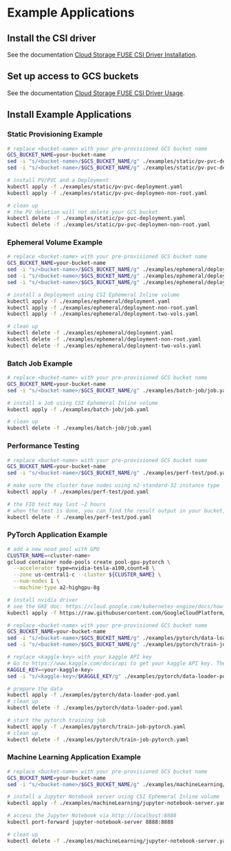 <!-- 
Copyright 2018 The Kubernetes Authors.
Copyright 2022 Google LLC

Licensed under the Apache License, Version 2.0 (the "License");
you may not use this file except in compliance with the License.
You may obtain a copy of the License at

    https://www.apache.org/licenses/LICENSE-2.0

Unless required by applicable law or agreed to in writing, software
distributed under the License is distributed on an "AS IS" BASIS,
WITHOUT WARRANTIES OR CONDITIONS OF ANY KIND, either express or implied.
See the License for the specific language governing permissions and
limitations under the License.
-->

# Example Applications

## Install the CSI driver

See the documentation [Cloud Storage FUSE CSI Driver Installation](../docs/installation.md).

## Set up access to GCS buckets

See the documentation [Cloud Storage FUSE CSI Driver Usage](../docs/usage.md#set-up-access-to-gcs-buckets-via-gke-workload-identity).

## Install Example Applications

### Static Provisioning Example

```bash
# replace <bucket-name> with your pre-provisioned GCS bucket name
GCS_BUCKET_NAME=your-bucket-name
sed -i "s/<bucket-name>/$GCS_BUCKET_NAME/g" ./examples/static/pv-pvc-deployment.yaml
sed -i "s/<bucket-name>/$GCS_BUCKET_NAME/g" ./examples/static/pv-pvc-deploymen-non-root.yaml

# install PV/PVC and a Deployment
kubectl apply -f ./examples/static/pv-pvc-deployment.yaml
kubectl apply -f ./examples/static/pv-pvc-deploymen-non-root.yaml

# clean up
# the PV deletion will not delete your GCS bucket
kubectl delete -f ./examples/static/pv-pvc-deployment.yaml
kubectl delete -f ./examples/static/pv-pvc-deploymen-non-root.yaml
```

### Ephemeral Volume Example

```bash
# replace <bucket-name> with your pre-provisioned GCS bucket name
GCS_BUCKET_NAME=your-bucket-name
sed -i "s/<bucket-name>/$GCS_BUCKET_NAME/g" ./examples/ephemeral/deployment.yaml
sed -i "s/<bucket-name>/$GCS_BUCKET_NAME/g" ./examples/ephemeral/deployment-non-root.yaml
sed -i "s/<bucket-name>/$GCS_BUCKET_NAME/g" ./examples/ephemeral/deployment-two-vols.yaml

# install a Deployment using CSI Ephemeral Inline volume
kubectl apply -f ./examples/ephemeral/deployment.yaml
kubectl apply -f ./examples/ephemeral/deployment-non-root.yaml
kubectl apply -f ./examples/ephemeral/deployment-two-vols.yaml

# clean up
kubectl delete -f ./examples/ephemeral/deployment.yaml
kubectl delete -f ./examples/ephemeral/deployment-non-root.yaml
kubectl delete -f ./examples/ephemeral/deployment-two-vols.yaml
```

### Batch Job Example

```bash
# replace <bucket-name> with your pre-provisioned GCS bucket name
GCS_BUCKET_NAME=your-bucket-name
sed -i "s/<bucket-name>/$GCS_BUCKET_NAME/g" ./examples/batch-job/job.yaml

# install a Job using CSI Ephemeral Inline volume
kubectl apply -f ./examples/batch-job/job.yaml

# clean up
kubectl delete -f ./examples/batch-job/job.yaml
```

### Performance Testing

```bash
# replace <bucket-name> with your pre-provisioned GCS bucket name
GCS_BUCKET_NAME=your-bucket-name
sed -i "s/<bucket-name>/$GCS_BUCKET_NAME/g" ./examples/perf-test/pod.yaml

# make sure the cluster have nodes using n2-standard-32 instance type
kubectl apply -f ./examples/perf-test/pod.yaml

# the FIO test may last ~2 hours
# when the test is done, you can find the result output in your bucket, e.g. <bucket-name>/fio-logs/output-2022-12-07.json
kubectl delete -f ./examples/perf-test/pod.yaml
```

### PyTorch Application Example

```bash
# add a new nood pool with GPU
CLUSTER_NAME=<cluster-name>
gcloud container node-pools create pool-gpu-pytorch \
  --accelerator type=nvidia-tesla-a100,count=8 \
  --zone us-central1-c --cluster ${CLUSTER_NAME} \
  --num-nodes 1 \
  --machine-type a2-highgpu-8g

# install nvidia driver
# see the GKE doc: https://cloud.google.com/kubernetes-engine/docs/how-to/gpus#installing_drivers
kubectl apply -f https://raw.githubusercontent.com/GoogleCloudPlatform/container-engine-accelerators/master/nvidia-driver-installer/cos/daemonset-preloaded.yaml

# replace <bucket-name> with your pre-provisioned GCS bucket name
GCS_BUCKET_NAME=your-bucket-name
sed -i "s/<bucket-name>/$GCS_BUCKET_NAME/g" ./examples/pytorch/data-loader-pod.yaml
sed -i "s/<bucket-name>/$GCS_BUCKET_NAME/g" ./examples/pytorch/train-job-pytorch.yaml

# replace <kaggle-key> with your kaggle API key
# Go to https://www.kaggle.com/docs/api to get your kaggle API key. The format is {"username":"xxx","key":"xxx"}.
KAGGLE_KEY=<your-kaggle-key>
sed -i "s/<kaggle-key>/$KAGGLE_KEY/g" ./examples/pytorch/data-loader-pod.yaml

# prepare the data
kubectl apply -f ./examples/pytorch/data-loader-pod.yaml
# clean up
kubectl delete -f ./examples/pytorch/data-loader-pod.yaml

# start the pytorch training job
kubectl apply -f ./examples/pytorch/train-job-pytorch.yaml
# clean up
kubectl delete -f ./examples/pytorch/train-job-pytorch.yaml
```

### Machine Learning Application Example

```bash
# replace <bucket-name> with your pre-provisioned GCS bucket name
GCS_BUCKET_NAME=your-bucket-name
sed -i "s/<bucket-name>/$GCS_BUCKET_NAME/g" ./examples/machineLearning/jupyter-notebook-server.yaml

# install a Jupyter Notebook server using CSI Ephemeral Inline volume
kubectl apply -f ./examples/machineLearning/jupyter-notebook-server.yaml

# access the Jupyter Notebook via http://localhost:8888
kubectl port-forward jupyter-notebook-server 8888:8888

# clean up
kubectl delete -f ./examples/machineLearning/jupyter-notebook-server.yaml
```
